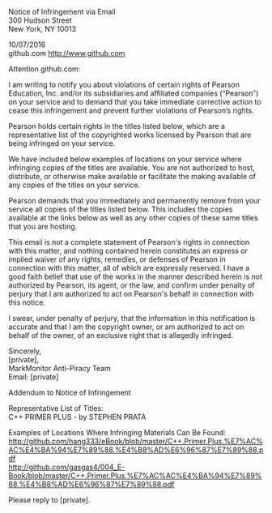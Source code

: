 Notice of Infringement via Email  
300 Hudson Street  
New York, NY 10013  

10/07/2016  
github.com http://www.github.com  

Attention github.com:

I am writing to notify you about violations of certain rights of Pearson Education, Inc. and/or its subsidiaries and affiliated companies (“Pearson”) on your service and to demand that you take immediate corrective action to cease this infringement and prevent further violations of Pearson’s rights.

Pearson holds certain rights in the titles listed below, which are a representative list of the copyrighted works licensed by Pearson that are being infringed on your service.

We have included below examples of locations on your service where infringing copies of the titles are available. You are not authorized to host, distribute, or otherwise make available or facilitate the making available of any copies of the titles on your service.

Pearson demands that you immediately and permanently remove from your service all copies of the titles listed below. This includes the copies available at the links below as well as any other copies of these same titles that you are hosting.

This email is not a complete statement of Pearson's rights in connection with this matter, and nothing contained herein constitutes an express or implied waiver of any rights, remedies, or defenses of Pearson in connection with this matter, all of which are expressly reserved. I have a good faith belief that use of the works in the manner described herein is not authorized by Pearson, its agent, or the law, and confirm under penalty of perjury that I am authorized to act on Pearson's behalf in connection with this notice.

I swear, under penalty of perjury, that the information in this notification is accurate and that I am the copyright owner, or am authorized to act on behalf of the owner, of an exclusive right that is allegedly infringed.

Sincerely,  
[private],     
MarkMonitor Anti-Piracy Team  
Email: [private]  

Addendum to Notice of Infringement

Representative List of Titles:  
C++ PRIMER PLUS - by STEPHEN PRATA  

Examples of Locations Where Infringing Materials Can Be Found:  
http://github.com/hang333/eBook/blob/master/C++.Primer.Plus.%E7%AC%AC%E4%BA%94%E7%89%88.%E4%B8%AD%E6%96%87%E7%89%88.pdf  
http://github.com/gasgas4/004_E-Book/blob/master/C++.Primer.Plus.%E7%AC%AC%E4%BA%94%E7%89%88.%E4%B8%AD%E6%96%87%E7%89%88.pdf  

Please reply to [private].
